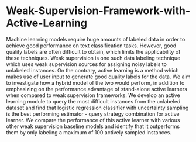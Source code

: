 # Weak-Supervision-Framework-with-Active-Learning
Machine learning models require huge amounts of labeled data in order to achieve good performance on text classification tasks. However, good quality labels are often difficult to obtain, which limits the applicability of these techniques. Weak supervision is one such data labeling technique which uses weak supervision sources for assigning noisy labels to unlabeled instances. On the contrary, active learning is a method which makes use of user input to generate good quality labels for the data. We aim to investigate how a hybrid model of the two would perform, in addition to emphasizing on the performance advantage of stand-alone active learners when compared to weak supervision frameworks. We develop an active learning module to query the most difficult instances from the unlabeled dataset and find that logistic regression classifier with uncertainty sampling is the best performing estimator - query strategy combination for active learner. We compare the performance of this active learner with various other weak supervision baseline models and identify that it outperforms them by only labeling a maximum of 100 actively sampled instances.

